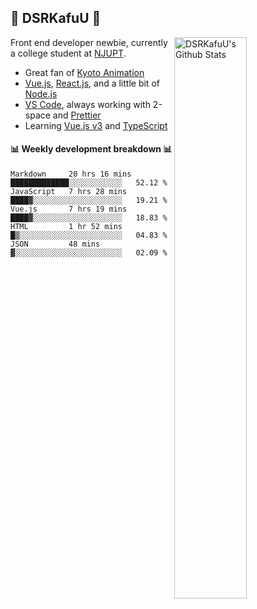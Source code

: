 ## 🍥 DSRKafuU 🍥

<img align="right" alt="DSRKafuU's Github Stats" width="48%" src="https://github-readme-stats.vercel.app/api?username=dsrkafuu&count_private=true&show_icons=true&title_color=7793cc&icon_color=7793cc&text_color=595858&bg_color=ffffff" />

Front end developer newbie, currently a college student at [NJUPT](https://www.njupt.edu.cn).

- Great fan of [Kyoto Animation](https://www.kyotoanimation.co.jp)
- [Vue.js](https://vuejs.org), [React.js](https://reactjs.org), and a little bit of [Node.js](https://nodejs.org)
- [VS Code](https://code.visualstudio.com), always working with 2-space and [Prettier](https://prettier.io)
- Learning [Vue.js v3](https://v3.vuejs.org) and [TypeScript](https://www.typescriptlang.org)

#### :bar_chart: Weekly development breakdown :bar_chart:

<!--START_SECTION:waka-->
```text
Markdown     20 hrs 16 mins  █████████████░░░░░░░░░░░░   52.12 % 
JavaScript   7 hrs 28 mins   ████▓░░░░░░░░░░░░░░░░░░░░   19.21 % 
Vue.js       7 hrs 19 mins   ████▓░░░░░░░░░░░░░░░░░░░░   18.83 % 
HTML         1 hr 52 mins    █▒░░░░░░░░░░░░░░░░░░░░░░░   04.83 % 
JSON         48 mins         ▓░░░░░░░░░░░░░░░░░░░░░░░░   02.09 % 
```
<!--END_SECTION:waka-->
